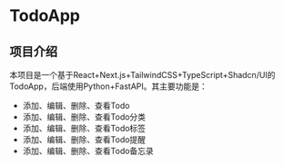 # TodoApp

## 项目介绍

本项目是一个基于React+Next.js+TailwindCSS+TypeScript+Shadcn/UI的TodoApp，后端使用Python+FastAPI。其主要功能是：

- 添加、编辑、删除、查看Todo
- 添加、编辑、删除、查看Todo分类
- 添加、编辑、删除、查看Todo标签
- 添加、编辑、删除、查看Todo提醒
- 添加、编辑、删除、查看Todo备忘录
